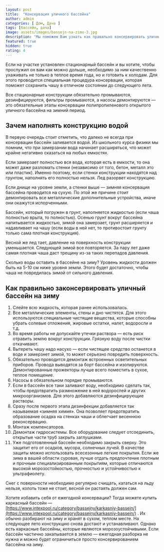 ```yaml
---
layout: post
title:  "Консервация уличного бассейна"
author: admin
categories: [ Дом, Дача ]
tags: [бассейн, дача]
image: assets/images/bassejn-na-zimu-3.jpg
description: "Мы поможем Вам узнать как правильно консервировать уличный бассейн на зиму, сколько воды оставить - все секреты и тонкости"
featured: true
hidden: true
rating: 4
---
```

Если на участке установлен стационарный бассейн и вы хотите, чтобы прослужил он вам как можно дольше, необходимо за ним качественно ухаживать не только в теплое время года, но и готовить к холодам. Для этого проводится специальная процедура консервации, которая поможет сохранить чашу в отличном состоянии до следующего лета.

Все стационарные конструкции обязательно промываются, дезинфицируются, фильтры промываются, а насосы демонтируются — это обязательные этапы консервации полипропиленового открытого уличного бассейна на зимний период.

## Зачем наполнять конструкцию водой

В первую очередь стоит отметить, что далеко не всегда при консервации бассейн заливается водой. Из школьного курса физики мы помним, что при замерзании вода начинает расширяться, что может крайне негативно сказаться на любых емкостях.

Если замерзает полностью вся вода, которая есть в емкости, то она может даже разломать стенки (независимо от того, бетон, металл это или пластик). Именно поэтому, если стенки конструкции находятся над грунтом, наполнять его полностью нельзя. Лед разорвет конструкцию.

Если днище на уровне земли, а стенки выше — зимняя консервация бассейна проводится на сухую. По этой же причине стоит демонтировать все металлические дополнительные устройства, иначе они окажутся испорченными.

Бассейн, который погружен в грунт, наполняется жидкостью (если чаша полностью врыта, то полностью). Осенью грунт вокруг бассейна напитывается жидкостью, зимой она замерзает, грунт расширяется и надавливает на чашу (если воды в ней нет, то противостоит грунту только сама плотная конструкция).

Весной же лед тает, давление на поверхность конструкции уменьшается. Следующей зимой все повторяется. За пару лет даже самая плотная чаша даст трещину из-за таких перепадов давления.

Сколько воды оставить в бассейне на зиму? Уровень жидкости должен быть на 5-10 см ниже уровня земли. Этого будет достаточно, чтобы чаша не повредилась зимой от сильного давления.

## Как правильно законсервировать уличный бассейн на зиму

1. Слейте всю жидкость, которая ранее использовалась.
2. Все металлические элементы, стены и дно чистятся. Для этого используются специальные чистящие вещества, которые способны убрать солевые отложения, жировые остатки, налет, водоросли и т.д.
3. Во время работы не допускайте утечки раствора — есть риск отравить землю вокруг конструкции. Грязную воду после чистки откачивают.
4. Вытереть чашу надо насухо — если чистящее средство останется в воде и замерзнет зимой, то может серьезно повредить поверхность.
5. Обязательно проводится демонтаж встроенных осветительных приборов. Провода выводятся за борт бассейна и изолируются. Демонтированные прожекторы лучше всего поместить в сухое, теплое помещение.
6. Насосы в обязательном порядке промываются.
7. Если в бассейн все таки заливают воду, необходимо сделать так, чтобы предотвратить размножение в ней водорослей и других микроорганизмов. Для этого добавляются дезинфицирующие растворы.
8. Сразу после первого этапа дезинфекции добавляется так называемая «зимняя химия». Она позволяет предотвратить образование осадка на стенках чаши и облегчает весеннюю реконсервацию.
9. Монтаж компенсаторов.
10. Демонтаж гидросистемы. Все оборудование следует отсоединить, открытые части труб закрыть заглушками.
11. Уже подготовленный бассейн необходимо закрыть сверху. Это защитит его от осадков, мусора, солнечных лучей. В качестве защиты можно использовать всесезонные легкие покрытия. Если же зима в вашей области суровая, лучше отдать предпочтение плотным и прочным специализированным покрытиям, которые отличаются высокой морозостойкостью, прочностью и устойчивостью к ультрафиолету.

Снег с поверхности необходимо регулярно счищать, кататься на льду нельзя, колоть тоже не стоит, весной он растаять должен сам.

Хотите избавить себя от ежегодной консервации? Тогда можете купить каркасный бассейн — [https://www.intexpool.ru/category/bassejny/karkasniy-bassein/](https://www.intexpool.ru/category/bassejny/karkasniy-bassein/) . Их обычно разбирают на зиму и хранят в сухом, теплом месте. На следующее лето конструкцию снова достают и устанавливают. Однако есть каркасные бассейны, которые являются морозоустойчивыми. Если бассейн частично закапывается в землю — ежегодная разборка не нужна и можно будет ограничиться просто консервированием бассейна на зиму.

